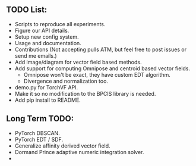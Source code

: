 ## TODO List:
 - Scripts to reproduce all experiments.
 - Figure our API details.
 - Setup new config system. 
 - Usage and documentation.
 - Contributions (Not accepting pulls ATM, but feel free to post issues or send me emails.)
 - Add image/diagram for vector field based methods.
 - Add support for computing Omnipose and centroid based vector fields. 
    - Omnipose won't be exact, they have custom EDT algorithm. 
    - Divergence and normalization too. 
 - demo.py for TorchVF API.
 - Make it so no modification to the BPCIS library is needed.
 - Add pip install to README.

## Long Term TODO:
 - PyTorch DBSCAN.
 - PyTorch EDT / SDF.
 - Generalize affinity derived vector field. 
 - Dormand Prince adaptive numeric integration solver. 
 - 


